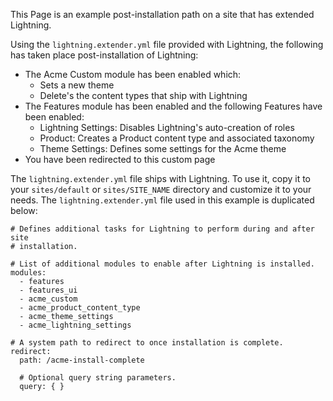 This Page is an example post-installation path on a site that has extended Lightning.

Using the `lightning.extender.yml` file provided with Lightning, the following has taken place post-installation of Lightning:

* The Acme Custom module has been enabled which:
  * Sets a new theme
  * Delete's the content types that ship with Lightning
* The Features module has been enabled and the following Features have been enabled:
  * Lightning Settings: Disables Lightning's auto-creation of roles
  * Product: Creates a Product content type and associated taxonomy
  * Theme Settings: Defines some settings for the Acme theme
* You have been redirected to this custom page

The `lightning.extender.yml` file ships with Lightning. To use it, copy it to your `sites/default` or `sites/SITE_NAME` directory and customize it to your needs. The `lightning.extender.yml` file used in this example is duplicated below:

```
# Defines additional tasks for Lightning to perform during and after site
# installation.

# List of additional modules to enable after Lightning is installed.
modules:
  - features
  - features_ui
  - acme_custom
  - acme_product_content_type
  - acme_theme_settings
  - acme_lightning_settings

# A system path to redirect to once installation is complete.
redirect:
  path: /acme-install-complete

  # Optional query string parameters.
  query: { }
```


